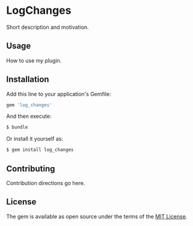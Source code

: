 # LogChanges
Short description and motivation.

## Usage
How to use my plugin.

## Installation
Add this line to your application's Gemfile:

```ruby
gem 'log_changes'
```

And then execute:
```bash
$ bundle
```

Or install it yourself as:
```bash
$ gem install log_changes
```

## Contributing
Contribution directions go here.

## License
The gem is available as open source under the terms of the [MIT License](http://opensource.org/licenses/MIT).
